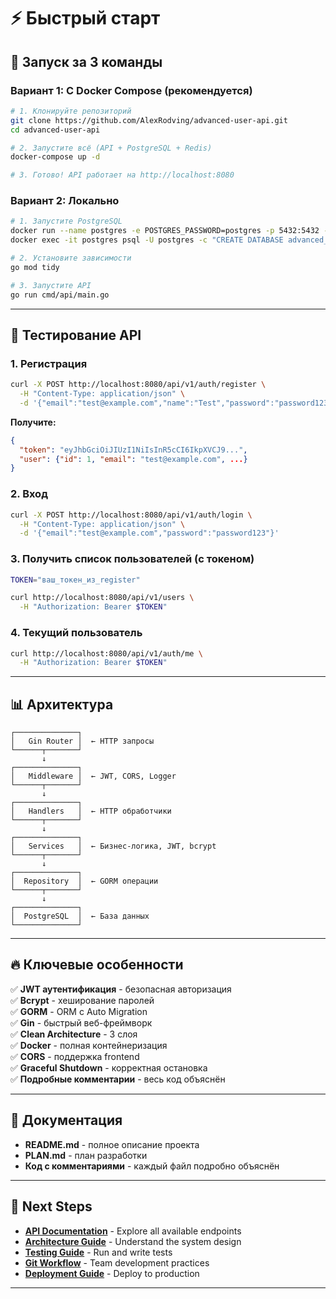 # ⚡ Быстрый старт

## 🚀 Запуск за 3 команды

### Вариант 1: С Docker Compose (рекомендуется)

```bash
# 1. Клонируйте репозиторий
git clone https://github.com/AlexRodving/advanced-user-api.git
cd advanced-user-api

# 2. Запустите всё (API + PostgreSQL + Redis)
docker-compose up -d

# 3. Готово! API работает на http://localhost:8080
```

### Вариант 2: Локально

```bash
# 1. Запустите PostgreSQL
docker run --name postgres -e POSTGRES_PASSWORD=postgres -p 5432:5432 -d postgres
docker exec -it postgres psql -U postgres -c "CREATE DATABASE advanced_api;"

# 2. Установите зависимости
go mod tidy

# 3. Запустите API
go run cmd/api/main.go
```

---

## 🧪 Тестирование API

### 1. Регистрация
```bash
curl -X POST http://localhost:8080/api/v1/auth/register \
  -H "Content-Type: application/json" \
  -d '{"email":"test@example.com","name":"Test","password":"password123"}'
```

**Получите:**
```json
{
  "token": "eyJhbGciOiJIUzI1NiIsInR5cCI6IkpXVCJ9...",
  "user": {"id": 1, "email": "test@example.com", ...}
}
```

### 2. Вход
```bash
curl -X POST http://localhost:8080/api/v1/auth/login \
  -H "Content-Type: application/json" \
  -d '{"email":"test@example.com","password":"password123"}'
```

### 3. Получить список пользователей (с токеном)
```bash
TOKEN="ваш_токен_из_register"

curl http://localhost:8080/api/v1/users \
  -H "Authorization: Bearer $TOKEN"
```

### 4. Текущий пользователь
```bash
curl http://localhost:8080/api/v1/auth/me \
  -H "Authorization: Bearer $TOKEN"
```

---

## 📊 Архитектура

```
┌──────────────┐
│   Gin Router │  ← HTTP запросы
└──────┬───────┘
       ↓
┌──────────────┐
│   Middleware │  ← JWT, CORS, Logger
└──────┬───────┘
       ↓
┌──────────────┐
│   Handlers   │  ← HTTP обработчики
└──────┬───────┘
       ↓
┌──────────────┐
│   Services   │  ← Бизнес-логика, JWT, bcrypt
└──────┬───────┘
       ↓
┌──────────────┐
│  Repository  │  ← GORM операции
└──────┬───────┘
       ↓
┌──────────────┐
│  PostgreSQL  │  ← База данных
└──────────────┘
```

---

## 🔥 Ключевые особенности

✅ **JWT аутентификация** - безопасная авторизация  
✅ **Bcrypt** - хеширование паролей  
✅ **GORM** - ORM с Auto Migration  
✅ **Gin** - быстрый веб-фреймворк  
✅ **Clean Architecture** - 3 слоя  
✅ **Docker** - полная контейнеризация  
✅ **CORS** - поддержка frontend  
✅ **Graceful Shutdown** - корректная остановка  
✅ **Подробные комментарии** - весь код объяснён  

---

## 📖 Документация

- **README.md** - полное описание проекта
- **PLAN.md** - план разработки
- **Код с комментариями** - каждый файл подробно объяснён

---

## 📖 Next Steps

- **[API Documentation](./API.md)** - Explore all available endpoints
- **[Architecture Guide](./ARCHITECTURE.md)** - Understand the system design
- **[Testing Guide](./TESTING.md)** - Run and write tests
- **[Git Workflow](./GIT_WORKFLOW.md)** - Team development practices
- **[Deployment Guide](./DEPLOY.md)** - Deploy to production

---

